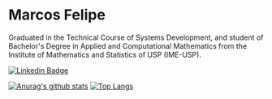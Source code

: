 # Marcos Felipe

Graduated in the Technical Course of Systems Development, and student of Bachelor's Degree in Applied and Computational Mathematics from the Institute of Mathematics and Statistics of USP (IME-USP).

[![Linkedin Badge](https://img.shields.io/badge/-LinkedIn-blue?style=flat-square&logo)](https://www.linkedin.com/in/mfbdcarvalho/)



[![Anurag's github stats](https://github-readme-stats.vercel.app/api?username=ma1rcos&hide=issues&show_icons=true&title_color=61dafb&text_color=FFFFFF&icon_color=61dafb&bg_color=20232a)](https://github.com/anuraghazra/github-readme-stats)
[![Top Langs](https://github-readme-stats.vercel.app/api/top-langs/?username=ma1rcos&layout=compact&title_color=61dafb&text_color=FFFFFF&icon_color=61dafb&bg_color=20232a)](https://github.com/anuraghazra/github-readme-stats)
